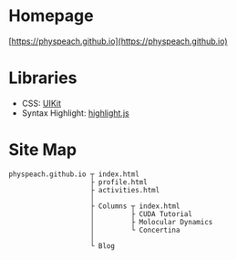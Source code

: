 # Homepage
[https://physpeach.github.io](https://physpeach.github.io)

# Libraries
- CSS: [UIKit](https://getuikit.com/)
- Syntax Highlight: [highlight.js](https://highlightjs.org/)

# Site Map
```
physpeach.github.io ┬ index.html
                    ├ profile.html
                    ├ activities.html
                    │
                    ├ Columns ┬ index.html
                    │         ├ CUDA Tutorial
                    │         ├ Molocular Dynamics
                    │         └ Concertina
                    │
                    └ Blog
```